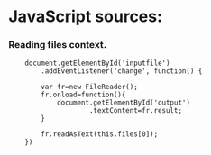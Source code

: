 # JavaScript sources:
### Reading files context.
        document.getElementById('inputfile') 
            .addEventListener('change', function() { 
              
            var fr=new FileReader(); 
            fr.onload=function(){ 
                document.getElementById('output') 
                        .textContent=fr.result; 
            } 
              
            fr.readAsText(this.files[0]); 
        }) 
